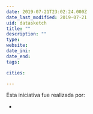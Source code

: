 ```yaml
---
date: 2019-07-21T23:02:24.000Z
date_last_modified: 2019-07-21
uid: datasketch
title: ""
description: ""
type: 
website: 
date_ini: 
date_end: 
tags:

cities: 

---
```


Esta iniciativa fue realizada por:

- [](/i/random-monkey-sas.html)
